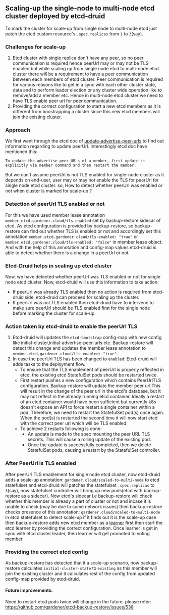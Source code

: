 ## Scaling-up the single-node to multi-node etcd cluster deployed by etcd-druid

To mark the cluster for scale-up from single node to multi-node etcd just patch the etcd custom resource's `.spec.replicas` from `1` to `3`(say).

### Challenges for scale-up
1. Etcd cluster with single replica don't have any peer, so no peer communication is required hence peerUrl may or may not be TLS enabled but while scaling up from single node etcd to multi-node etcd cluster there will be a requirement to have a peer communication between each members of etcd cluster. Peer communication is required for various reasons like to get in a sync with each other cluster state, data and to perform leader election or any cluster wide operation like to remove/add a member etc. Hence in multi-node etcd cluster we need to have TLS enable peer url for peer communication.
2. Providing the correct configuration to start a new etcd members as it is different from boostrapping a cluster since this new etcd members will join the existing cluster.

### Approach
We first went through the etcd doc of [update-advertise-peer-urls](https://etcd.io/docs/v3.4/op-guide/runtime-configuration/#update-advertise-peer-urls) to find out information regarding to update peerUrl. Interestingly etcd doc have mentioned this:
```
To update the advertise peer URLs of a member, first update it explicitly via member command and then restart the member.
```

But we can't assume peerUrl is not TLS enabled for single-node cluster as it depends on end-user, user may or may not enable the TLS for peerUrl for single node etcd cluster. so, How to detect whether peerUrl was enabled or not when cluster is marked for scale-up ?

### Detection of peerUrl TLS enabled or not
For this we have used member lease annotation `member.etcd.gardener.cloud/tls-enabled` set by backup-restore sidecar of etcd. As etcd configuration is provided by backup-restore, so backup-restore can find out whether TLS is enabled or not and accordingly set this annotation `member.etcd.gardener.cloud/tls-enabled: "true"` or `member.etcd.gardener.cloud/tls-enabled: "false"` in member lease object.
And with the help of this annotation and config-map values etcd-druid is able to detect whether there is a change in a peerUrl or not.


### Etcd-Druid helps in scaling up etcd cluster
Now, we have detected whether peerUrl was TLS enabled or not for single node etcd cluster. Now, etcd-druid will use this information to take action:
- If peerUrl was already TLS enabled then no action is required from etcd-druid side, etcd-druid can proceed for scaling up the cluster.
- If peerUrl was not TLS enabled then etcd-druid have to intervene to make sure peerUrl should be TLS enabled first for the single node before marking the cluster for scale-up.

### Action taken by etcd-druid to enable the peerUrl TLS
1. Etcd-druid will updates the `etcd-bootstrap` config-map with new config like initial-cluster,initial-advertise-peer-urls etc. Backup-restore will detect this change and updates the member lease annotation to `member.etcd.gardener.cloud/tls-enabled: "true"`.
2. In case the peerUrl TLS has been changed to `enabled`: Etcd-druid will adds tasks to the deployment flow.
    - To ensure that the TLS enablement of peerUrl is properly reflected in etcd, the existing etcd StatefulSet pods should be restarted twice. 
    - First restart pushes a new configuration which contains PeerUrlTLS configuration. Backup-restore will update the member peer url.This will result in the change of the peer url in the etcd's database, but it may not reflect in the already running etcd container. Ideally a restart of an etcd container would have been sufficient but currently k8s doesn't expose an API to force restart a single container within a pod. Therefore, we need to restart the StatefulSet pod(s) once again. When the pod(s) is restarted the second time it will now start etcd with the correct peer url which will be TLS enabled.
    - To achieve 2 restarts following is done:
        * An update is made to the spec mounting the peer URL TLS secrets. This will cause a rolling update of the existing pod.
        * Once the update is successfully completed, then we delete StatefulSet pods, causing a restart by the StatefulSet controller.


### After PeerUrl is TLS enabled
After peerUrl TLS enablement for single node etcd cluster, now etcd-druid adds a scale-up annotation: `gardener.cloud/scaled-to-multi-node` to etcd statefulset and etcd-druid will patches the statefulset `.spec.replicas` to `3`(say), now statefulset controller will bring up new pods(etcd with backup-restore as a sidecar). Now etcd's sidecar i.e backup-restore will check whether this member is already a part of cluster or not and incase it is unable to check (may be due to some network issues) then backup-restore checks presence of this annotation: `gardener.cloud/scaled-to-multi-node` in etcd statefulset to detect scale-up if it finds out it is the scale-up case then backup-restore adds new etcd member as a [learner](https://etcd.io/docs/v3.3/learning/learner/) first then start the etcd learner by providing the correct configuration. Once learner is get in sync with etcd cluster leader, then learner will get promoted to voting member.

### Providing the correct etcd config
As backup-restore has detected that it a scale-up scenario, now backup-restore calculates `initial-cluster-state` to `existing` as this member will join the existing cluster and it calculates rest of the config from updated config-map provided by etcd-druid.

#### Future improvements:
Need to restart etcd pods twice will change in the future. please refer: https://github.com/gardener/etcd-backup-restore/issues/538
